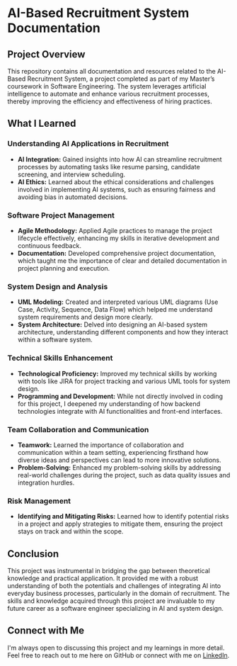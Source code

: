 # AI-Based Recruitment System Documentation

## Project Overview
This repository contains all documentation and resources related to the AI-Based Recruitment System, a project completed as part of my Master’s coursework in Software Engineering. The system leverages artificial intelligence to automate and enhance various recruitment processes, thereby improving the efficiency and effectiveness of hiring practices.

## What I Learned

### Understanding AI Applications in Recruitment
- **AI Integration:** Gained insights into how AI can streamline recruitment processes by automating tasks like resume parsing, candidate screening, and interview scheduling.
- **AI Ethics:** Learned about the ethical considerations and challenges involved in implementing AI systems, such as ensuring fairness and avoiding bias in automated decisions.

### Software Project Management
- **Agile Methodology:** Applied Agile practices to manage the project lifecycle effectively, enhancing my skills in iterative development and continuous feedback.
- **Documentation:** Developed comprehensive project documentation, which taught me the importance of clear and detailed documentation in project planning and execution.

### System Design and Analysis
- **UML Modeling:** Created and interpreted various UML diagrams (Use Case, Activity, Sequence, Data Flow) which helped me understand system requirements and design more clearly.
- **System Architecture:** Delved into designing an AI-based system architecture, understanding different components and how they interact within a software system.

### Technical Skills Enhancement
- **Technological Proficiency:** Improved my technical skills by working with tools like JIRA for project tracking and various UML tools for system design.
- **Programming and Development:** While not directly involved in coding for this project, I deepened my understanding of how backend technologies integrate with AI functionalities and front-end interfaces.

### Team Collaboration and Communication
- **Teamwork:** Learned the importance of collaboration and communication within a team setting, experiencing firsthand how diverse ideas and perspectives can lead to more innovative solutions.
- **Problem-Solving:** Enhanced my problem-solving skills by addressing real-world challenges during the project, such as data quality issues and integration hurdles.

### Risk Management
- **Identifying and Mitigating Risks:** Learned how to identify potential risks in a project and apply strategies to mitigate them, ensuring the project stays on track and within the scope.

## Conclusion
This project was instrumental in bridging the gap between theoretical knowledge and practical application. It provided me with a robust understanding of both the potentials and challenges of integrating AI into everyday business processes, particularly in the domain of recruitment. The skills and knowledge acquired through this project are invaluable to my future career as a software engineer specializing in AI and system design.

## Connect with Me
I'm always open to discussing this project and my learnings in more detail. Feel free to reach out to me here on GitHub or connect with me on [LinkedIn](http://www.linkedin.com/in/archith-b-739828180).

